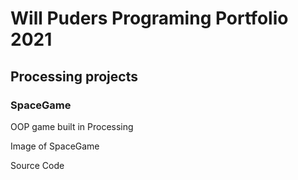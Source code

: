 # Will Puders Programing Portfolio 2021

## Processing projects

### SpaceGame
OOP game built in Processing

Image of SpaceGame

Source Code
